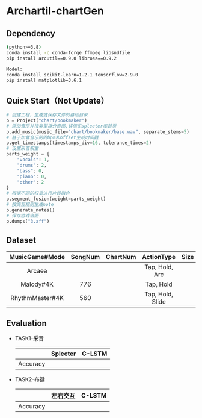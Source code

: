 # Archartil-chartGen

## Dependency
```Bash
(python>=3.8)
conda install -c conda-forge ffmpeg libsndfile 
pip install arcutil==0.9.0 librosa==0.9.2

Model:
conda install scikit-learn=1.2.1 tensorflow=2.9.0
pip install matplotlib=3.6.1
```
## Quick Start（Not Update）
```python    
# 创建工程，生成或保存文件的基础目录
p = Project("chart/bookmaker")
# 添加音乐并按类型拆分音部,详情见spleeter库首页
p.add_music(music_file="chart/bookmaker/base.wav", separate_stems=5)
# 基于加载音乐的的bpm和offset生成时间戳
p.get_timestamps(timestamps_div=16, tolerance_times=2)
# 设置采音权重
parts_weight = {
    "vocals": 1,
    "drums": 2,
    "bass": 0,
    "piano": 0,
    "other": 2
}
# 根据不同的权重进行片段融合
p.segment_fusion(weight=parts_weight)
# 按交互规则生成note
p.generate_notes()
# 保存游戏谱面
p.dumps("3.aff")
```

## Dataset

| MusicGame#Mode | SongNum  | ChartNum|  ActionType | Size | Update | 
| :----: | :----: | :----: | :----: | :----: | :----: |
| Arcaea| | |Tap, Hold, Arc | | 2022.10.13|
| Malody#4K | 776| | Tap, Hold | | 2022.10.13|
| RhythmMaster#4K| 560 | | Tap, Hold, Slide| | 2022.10.13|

## Evaluation
* TASK1-采音

  |  | Spleeter | C-LSTM |
  | ----   | ----   |----   |
  | Accuracy |
  
* TASK2-布键
  
  |  | 左右交互 | C-LSTM |
  | ----   | ----   |----   |
  | Accuracy |
